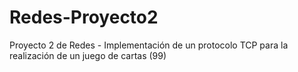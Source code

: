 # Redes-Proyecto2
Proyecto 2 de Redes - Implementación de un protocolo TCP para la realización de un juego de cartas (99)
